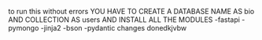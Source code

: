 to run this without errors
YOU HAVE TO CREATE A DATABASE NAME AS bio AND COLLECTION AS users
AND INSTALL ALL THE MODULES
-fastapi
-pymongo
-jinja2
-bson
-pydantic
changes donedkjvbw